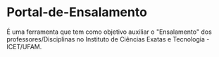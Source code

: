 # Portal-de-Ensalamento
É uma ferramenta que tem como objetivo auxiliar o "Ensalamento" dos professores/Disciplinas no Instituto de Ciências Exatas e Tecnologia - ICET/UFAM.
